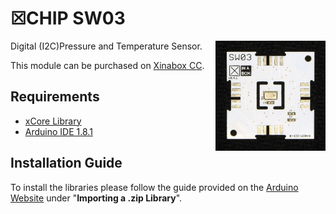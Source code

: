 # ☒CHIP SW03
<img src="extras/SW03 V0.4.1.JPG" width="35%" height="auto" align="right">
Digital (I2C)Pressure and Temperature Sensor.

This module can be purchased on [Xinabox CC](https://xinabox.cc/products/SW03/).

## Requirements
  - [xCore Library](https://github.com/xinabox/xCore)
  - [Arduino IDE 1.8.1](https://www.arduino.cc/en/main/software)
  
## Installation Guide
To install the libraries please follow the guide provided on the [Arduino Website](https://www.arduino.cc/en/Guide/Libraries) under "**Importing a .zip Library**".
